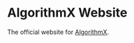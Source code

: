 # AlgorithmX Website
The official website for <a href="https://github.com/algrx/algorithmx">AlgorithmX</a>.
